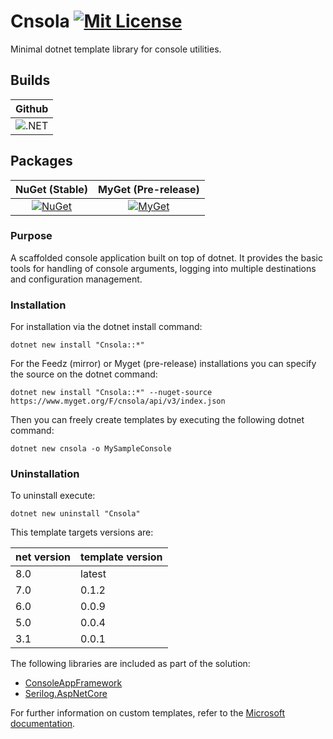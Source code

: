 # Cnsola [![Mit License][mit-img]][mit]

Minimal dotnet template library for console utilities. 

## Builds

| Github |
| :---: |
| ![.NET](https://github.com/Jaxelr/Cnsola/workflows/.NET/badge.svg?branch=master) |

## Packages

| NuGet (Stable) | MyGet (Pre-release)
| :---: | :---: |
| [![NuGet][nuget-img]][nuget] | [![MyGet][myget-img]][myget] |

### Purpose

A scaffolded console application built on top of dotnet. It provides the basic tools for handling of console arguments, logging into multiple destinations and configuration management.

### Installation

For installation via the dotnet install command:

`dotnet new install "Cnsola::*"`

For the Feedz (mirror) or Myget (pre-release) installations you can specify the source on the dotnet command:

`dotnet new install "Cnsola::*" --nuget-source https://www.myget.org/F/cnsola/api/v3/index.json`

Then you can freely create templates by executing the following dotnet command:

`dotnet new cnsola -o MySampleConsole`

### Uninstallation

To uninstall execute:

`dotnet new uninstall "Cnsola"`

This template targets versions are:

| net version | template version |
| -- | -- |
| 8.0 | latest |
| 7.0 | 0.1.2 |
| 6.0 | 0.0.9 |
| 5.0 | 0.0.4 |
| 3.1 | 0.0.1 |

The following libraries are included as part of the solution:

* [ConsoleAppFramework](https://github.com/Cysharp/ConsoleAppFramework)
* [Serilog.AspNetCore](https://github.com/serilog/serilog-aspnetcore)

For further information on custom templates, refer to the [Microsoft documentation][docs].

[mit-img]: http://img.shields.io/badge/License-MIT-blue.svg
[mit]: https://github.com/Jaxelr/Cnsola/blob/master/LICENSE
[build-img]: https://ci.appveyor.com/api/projects/status/i6894qg3nyev6cye/branch/master?svg=true
[build]: https://ci.appveyor.com/project/Jaxelr/cnsola/branch/master
[nuget-img]: https://img.shields.io/nuget/v/Cnsola.svg
[nuget]: https://www.nuget.org/packages/Cnsola
[docs]: https://docs.microsoft.com/en-us/dotnet/core/tools/custom-templates
[myget-img]: https://img.shields.io/myget/cnsola/v/cnsola.svg
[myget]: https://www.myget.org/feed/cnsola/package/nuget/cnsola
